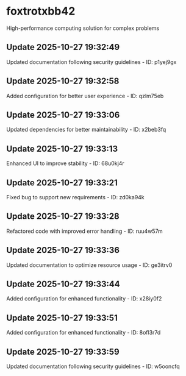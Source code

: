 # foxtrotxbb42
High-performance computing solution for complex problems

## Update 2025-10-27 19:32:49
Updated documentation following security guidelines - ID: p1yej9gx


## Update 2025-10-27 19:32:58
Added configuration for better user experience - ID: qzlm75eb


## Update 2025-10-27 19:33:06
Updated dependencies for better maintainability - ID: x2beb3fq


## Update 2025-10-27 19:33:13
Enhanced UI to improve stability - ID: 68u0kj4r


## Update 2025-10-27 19:33:21
Fixed bug to support new requirements - ID: zd0ka94k


## Update 2025-10-27 19:33:28
Refactored code with improved error handling - ID: ruu4w57m


## Update 2025-10-27 19:33:36
Updated documentation to optimize resource usage - ID: ge3itrv0


## Update 2025-10-27 19:33:44
Added configuration for enhanced functionality - ID: x28iy0f2


## Update 2025-10-27 19:33:51
Added configuration for enhanced functionality - ID: 8ofl3r7d


## Update 2025-10-27 19:33:59
Updated documentation following security guidelines - ID: w5ooncfq

